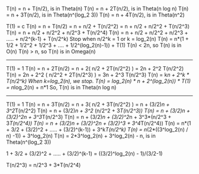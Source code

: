T(n) = n + T(n/2), is in Theta(n)
T(n) = n + 2T(n/2), is in Theta(n log n)
T(n) = n + 3T(n/2), is in Theta(n^(log_2 3))
T(n) = n + 4T(n/2), is in Theta(n^2)

T(1) = c
T(n) = n + T(n/2) = n + n/2 + T(n/2^2) = n + n/2 + n/2^2 + T(n/2^3)
T(n) = n + n/2 + n/2^2 + n/2^3 + T(n/2^4)
T(n) = n + n/2 + n/2^2 + n/2^3 + ..... + n/2^(k-1) + T(n/2^k)
Stop when n/2^k = 1 or k = log_2(n)
T(n) = n*(1 + 1/2 + 1/2^2 + 1/2^3 + .... + 1/2^(log_2(n)-1)) + T(1)
T(n) < 2n, so T(n) is in O(n)
T(n) > n, so T(n) is in Omega(n)

----------------------------------

T(1) = 1
T(n) = n + 2T(n/2) = n + 2( n/2 + 2T(n/2^2) ) = 2n + 2^2 T(n/2^2)
T(n) = 2n + 2^2 ( n/2^2 + 2T(n/2^3) ) = 3n + 2^3 T(n/2^3)
T(n) = k*n + 2^k * T(n/2^k)
When k=log_2(n), we stop.
T(n) = log_2(n) * n + 2^(log_2(n)) * T(1) = n*log_2(n) + n*1
So, T(n) is in Theta(n log n)

----------------------------------

T(1) = 1
T(n) = n + 3T(n/2) = n + 3( n/2 + 3T(n/2^2) )
	= n + (3/2)*n + 3^2*T(n/2^2)
T(n) = n + (3/2)*n + 3^2* (n/2^2 + 3*T(n/2^3))
T(n) = n + (3/2)*n + (3/2)^2*n + 3^3*T(n/2^3)
T(n) = n + (3/2)*n + (3/2)^2*n + 3^3*(n/2^3 + 3*T(n/2^4))
T(n) = n + (3/2)*n + (3/2)^2*n + (3/2)^3 + 3^4*T(n/2^4))
T(n) = n*(1 + 3/2 + (3/2)^2 + ..... + (3/2)^(k-1)) + 3^k*T(n/2^k)
T(n) = n*(2*((3^log_2(n) / n) -1)) + 3^log_2(n)
T(n) = 2*3^log_2(n) + 3^log_2(n) - n, is in Theta(n^(log_2 3))

1 + 3/2 + (3/2)^2 + ..... + (3/2)^(k-1) = ((3/2)^log_2(n) - 1)/(3/2-1)


T(n/2^3) = n/2^3 + 3*T(n/2^4)
